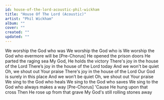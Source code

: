 ```yaml
---
id: house-of-the-lord-acoustic-phil-wickham
title: "House Of The Lord (Acoustic)"
artist: "Phil Wickham"
album: ""
cover: ""
created: ""
updated: ""
---
```


We worship the God who was
We worship the God who is
We worship the God who evermore will be
[Pre-Chorus]
He opened the prison doors
He parted the raging sea
My God, He holds the victory
There's joy in the house of the Lord
There’s joy in the house of the Lord today
And we won't be quiet
Oh, we shout out Your praise
There's joy in the house of the Lord
Our God is surely in this place
And wе won’t be quiet
Oh, we shout out Your praisе
We sing to the God who heals
We sing to the God who saves
We sing to the God who always makes a way
[Pre-Chorus]
'Cause He hung upon that cross
Then He rose up from that grave
My God's still rolling stones away